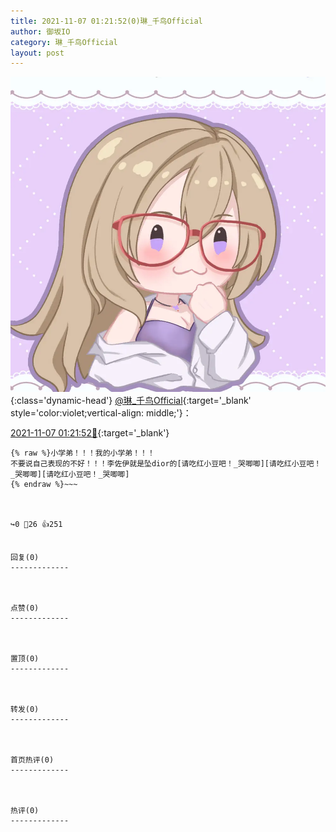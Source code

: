 ```yaml
---
title: 2021-11-07 01:21:52(0)琳_千鸟Official
author: 御坂IO
category: 琳_千鸟Official
layout: post
---
```


![img](/images/c0a88f85ebd0d056f37b114e0748e69556c8b488.jpg){:class='dynamic-head'}
[@琳_千鸟Official](https://space.bilibili.com/1620923329/dynamic){:target='_blank' style='color:violet;vertical-align: middle;'}：

[2021-11-07 01:21:52🔗](https://t.bilibili.com/590046524137793731){:target='_blank'}

~~~
{% raw %}小学弟！！！我的小学弟！！！
不要说自己表现的不好！！！李佐伊就是坠dior的[请吃红小豆吧！_哭唧唧][请吃红小豆吧！_哭唧唧][请吃红小豆吧！_哭唧唧]
{% endraw %}~~~



↪️0 💬26 👍251


回复(0)
-------------



点赞(0)
-------------



置顶(0)
-------------



转发(0)
-------------



首页热评(0)
-------------



热评(0)
-------------



